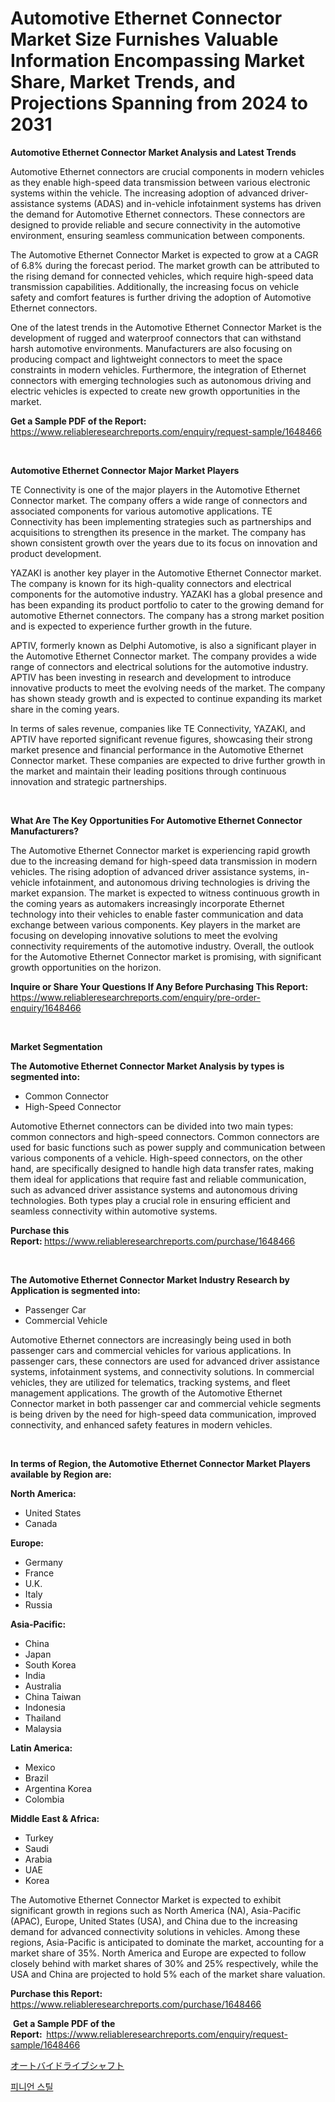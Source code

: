 <p><h1>Automotive Ethernet Connector Market Size Furnishes Valuable Information Encompassing Market Share, Market Trends, and Projections Spanning from 2024 to 2031</h1></p><p><strong>Automotive Ethernet Connector Market Analysis and Latest Trends</strong></p>
<p><p>Automotive Ethernet connectors are crucial components in modern vehicles as they enable high-speed data transmission between various electronic systems within the vehicle. The increasing adoption of advanced driver-assistance systems (ADAS) and in-vehicle infotainment systems has driven the demand for Automotive Ethernet connectors. These connectors are designed to provide reliable and secure connectivity in the automotive environment, ensuring seamless communication between components.</p><p>The Automotive Ethernet Connector Market is expected to grow at a CAGR of 6.8% during the forecast period. The market growth can be attributed to the rising demand for connected vehicles, which require high-speed data transmission capabilities. Additionally, the increasing focus on vehicle safety and comfort features is further driving the adoption of Automotive Ethernet connectors.</p><p>One of the latest trends in the Automotive Ethernet Connector Market is the development of rugged and waterproof connectors that can withstand harsh automotive environments. Manufacturers are also focusing on producing compact and lightweight connectors to meet the space constraints in modern vehicles. Furthermore, the integration of Ethernet connectors with emerging technologies such as autonomous driving and electric vehicles is expected to create new growth opportunities in the market.</p></p>
<p><strong>Get a Sample PDF of the Report:&nbsp;</strong> <a href="https://www.reliableresearchreports.com/enquiry/request-sample/1648466">https://www.reliableresearchreports.com/enquiry/request-sample/1648466</a></p>
<p>&nbsp;</p>
<p><strong>Automotive Ethernet Connector Major Market Players</strong></p>
<p><p>TE Connectivity is one of the major players in the Automotive Ethernet Connector market. The company offers a wide range of connectors and associated components for various automotive applications. TE Connectivity has been implementing strategies such as partnerships and acquisitions to strengthen its presence in the market. The company has shown consistent growth over the years due to its focus on innovation and product development.</p><p>YAZAKI is another key player in the Automotive Ethernet Connector market. The company is known for its high-quality connectors and electrical components for the automotive industry. YAZAKI has a global presence and has been expanding its product portfolio to cater to the growing demand for automotive Ethernet connectors. The company has a strong market position and is expected to experience further growth in the future.</p><p>APTIV, formerly known as Delphi Automotive, is also a significant player in the Automotive Ethernet Connector market. The company provides a wide range of connectors and electrical solutions for the automotive industry. APTIV has been investing in research and development to introduce innovative products to meet the evolving needs of the market. The company has shown steady growth and is expected to continue expanding its market share in the coming years.</p><p>In terms of sales revenue, companies like TE Connectivity, YAZAKI, and APTIV have reported significant revenue figures, showcasing their strong market presence and financial performance in the Automotive Ethernet Connector market. These companies are expected to drive further growth in the market and maintain their leading positions through continuous innovation and strategic partnerships.</p></p>
<p>&nbsp;</p>
<p><strong>What Are The Key Opportunities For Automotive Ethernet Connector Manufacturers?</strong></p>
<p><p>The Automotive Ethernet Connector market is experiencing rapid growth due to the increasing demand for high-speed data transmission in modern vehicles. The rising adoption of advanced driver assistance systems, in-vehicle infotainment, and autonomous driving technologies is driving the market expansion. The market is expected to witness continuous growth in the coming years as automakers increasingly incorporate Ethernet technology into their vehicles to enable faster communication and data exchange between various components. Key players in the market are focusing on developing innovative solutions to meet the evolving connectivity requirements of the automotive industry. Overall, the outlook for the Automotive Ethernet Connector market is promising, with significant growth opportunities on the horizon.</p></p>
<p><strong>Inquire or Share Your Questions If Any Before Purchasing This Report:</strong> <a href="https://www.reliableresearchreports.com/enquiry/pre-order-enquiry/1648466">https://www.reliableresearchreports.com/enquiry/pre-order-enquiry/1648466</a></p>
<p>&nbsp;</p>
<p><strong>Market Segmentation</strong></p>
<p><strong>The Automotive Ethernet Connector Market Analysis by types is segmented into:</strong></p>
<p><ul><li>Common Connector</li><li>High-Speed Connector</li></ul></p>
<p><p>Automotive Ethernet connectors can be divided into two main types: common connectors and high-speed connectors. Common connectors are used for basic functions such as power supply and communication between various components of a vehicle. High-speed connectors, on the other hand, are specifically designed to handle high data transfer rates, making them ideal for applications that require fast and reliable communication, such as advanced driver assistance systems and autonomous driving technologies. Both types play a crucial role in ensuring efficient and seamless connectivity within automotive systems.</p></p>
<p><strong>Purchase this Report:&nbsp;</strong><a href="https://www.reliableresearchreports.com/purchase/1648466">https://www.reliableresearchreports.com/purchase/1648466</a></p>
<p>&nbsp;</p>
<p><strong>The Automotive Ethernet Connector Market Industry Research by Application is segmented into:</strong></p>
<p><ul><li>Passenger Car</li><li>Commercial Vehicle</li></ul></p>
<p><p>Automotive Ethernet connectors are increasingly being used in both passenger cars and commercial vehicles for various applications. In passenger cars, these connectors are used for advanced driver assistance systems, infotainment systems, and connectivity solutions. In commercial vehicles, they are utilized for telematics, tracking systems, and fleet management applications. The growth of the Automotive Ethernet Connector market in both passenger car and commercial vehicle segments is being driven by the need for high-speed data communication, improved connectivity, and enhanced safety features in modern vehicles.</p></p>
<p>&nbsp;</p>
<p><strong>In terms of Region, the Automotive Ethernet Connector Market Players available by Region are:</strong></p>
<p>
    <p> <strong> North America: </strong>
        <ul>
            <li>United States</li>
            <li>Canada</li>
        </ul>
        </p> 
    <p> <strong> Europe: </strong>
        <ul>
            <li>Germany</li>
            <li>France</li>
            <li>U.K.</li>
            <li>Italy</li>
            <li>Russia</li>
        </ul>
        </p> 
    <p> <strong> Asia-Pacific: </strong>
        <ul>
            <li>China</li>
            <li>Japan</li>
            <li>South Korea</li>
            <li>India</li>
            <li>Australia</li>
            <li>China Taiwan</li>
            <li>Indonesia</li>
            <li>Thailand</li>
            <li>Malaysia</li>
        </ul>
        </p> 
    <p> <strong> Latin America: </strong>
        <ul>
            <li>Mexico</li>
            <li>Brazil</li>
            <li>Argentina Korea</li>
            <li>Colombia</li>
        </ul>
        </p> 
    <p> <strong> Middle East & Africa: </strong>
        <ul>
            <li>Turkey</li>
            <li>Saudi</li>
            <li>Arabia</li>
            <li>UAE</li>
            <li>Korea</li>
        </ul>
    </p>
    </p>
<p><p>The Automotive Ethernet Connector Market is expected to exhibit significant growth in regions such as North America (NA), Asia-Pacific (APAC), Europe, United States (USA), and China due to the increasing demand for advanced connectivity solutions in vehicles. Among these regions, Asia-Pacific is anticipated to dominate the market, accounting for a market share of 35%. North America and Europe are expected to follow closely behind with market shares of 30% and 25% respectively, while the USA and China are projected to hold 5% each of the market share valuation.</p></p>
<p><strong>Purchase this Report: </strong><a href="https://www.reliableresearchreports.com/purchase/1648466">https://www.reliableresearchreports.com/purchase/1648466</a></p>
<p>&nbsp;<strong>Get a Sample PDF of the Report:&nbsp;&nbsp;</strong><a href="https://www.reliableresearchreports.com/enquiry/request-sample/1648466">https://www.reliableresearchreports.com/enquiry/request-sample/1648466</a></p>
<p><strong></strong></p>
<p><p><a href="https://github.com/oafhukehf4709715/Market-Research-Report-List-1/blob/main/31490399710.md">オートバイドライブシャフト</a></p><p><a href="https://github.com/plelbej847484502/Market-Research-Report-List-1/blob/main/73167839027.md">피니언 스틸</a></p></p>